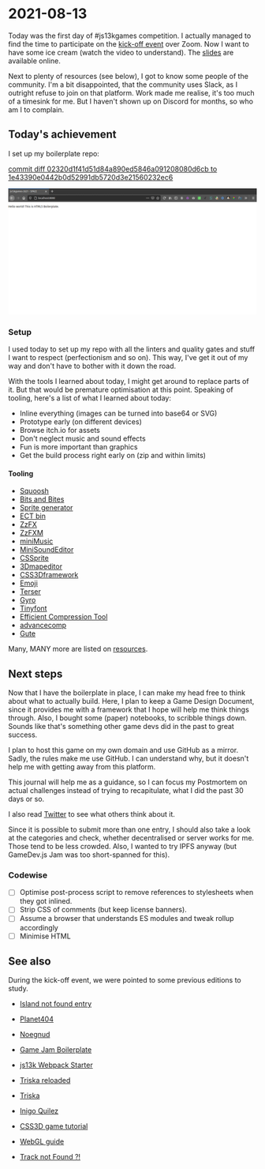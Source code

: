 # 2021-08-13

Today was the first day of #js13kgames competition.
I actually managed to find the time to participate on the
[kick-off event][kickoff] over Zoom. Now I want to have some ice cream
(watch the video to understand). The [slides][slides] are available online.

Next to plenty of resources (see below), I got to know some people of the
community. I'm a bit disappointed, that the community uses Slack, as I
outright refuse to join on that platform. Work made me realise, it's too much
of a timesink for me. But I haven't shown up on Discord for months, so who am I
to complain.

## Today's achievement

I set up my boilerplate repo:

[commit diff 02320d1f41d51d84a890ed5846a091208080d6cb to 1e43390e0442b0d52991db5720d3e21560232ec6][diff]

![screenshot from 2021-08-13][screenshot]

### Setup

I used today to set up my repo with all the linters and quality gates and stuff
I want to respect (perfectionism and so on). This way, I've get it out of my
way and don't have to bother with it down the road.

With the tools I learned about today, I might get around to replace parts of
it. But that would be premature optimisation at this point.
Speaking of tooling, here's a list of what I learned about today:

- Inline everything (images can be turned into base64 or SVG)
- Prototype early (on different devices)
- Browse itch.io for assets
- Don't neglect music and sound effects
- Fun is more important than graphics
- Get the build process right early on (zip and within limits)

#### Tooling

- [Squoosh][squoosh]
- [Bits and Bites][bitsnbites]
- [Sprite generator][sprites]
- [ECT bin][bin]
- [ZzFX][zzfx]
- [ZzFXM][zzfxm]
- [miniMusic][minimusic]
- [MiniSoundEditor][minisoundeditor]
- [CSSprite][cssprite]
- [3Dmapeditor][3dmapeditor]
- [CSS3Dframework][css3dframework]
- [Emoji][emoji]
- [Terser][terser]
- [Gyro][gyro]
- [Tinyfont][tinyfont]
- [Efficient Compression Tool][ect]
- [advancecomp][adv]
- [Gute][gute]

Many, MANY more are listed on [resources][resources].

## Next steps

Now that I have the boilerplate in place, I can make my head free to think
about what to actually build. Here, I plan to keep a Game Design Document,
since it provides me with a framework that I hope will help me think things
through. Also, I bought some (paper) notebooks, to scribble things down.
Sounds like that's something other game devs did in the past to great success.

I plan to host this game on my own domain and use GitHub as a mirror.
Sadly, the rules make me use GitHub. I can understand why, but it doesn't help
me with getting away from this platform.

This journal will help me as a guidance, so I can focus my Postmortem on
actual challenges instead of trying to recapitulate, what I did the past 30
days or so.

I also read [Twitter][twitter] to see what others think about it.

Since it is possible to submit more than one entry, I should also take a look
at the categories and check, whether decentralised or server works for me.
Those tend to be less crowded. Also, I wanted to try IPFS anyway
(but GameDev.js Jam was too short-spanned for this).

### Codewise

- [ ] Optimise post-process script to remove references to stylesheets when
  they got inlined.
- [ ] Strip CSS of comments (but keep license banners).
- [ ] Assume a browser that understands ES modules and tweak rollup accordingly
- [ ] Minimise HTML

## See also

During the kick-off event, we were pointed to some previous editions to study.

- [Island not found entry][biscuit]
- [Planet404][planet]
- [Noegnud][noegnud]
- [Game Jam Boilerplate][boilerplate]
- [js13k Webpack Starter][starter]
- [Triska reloaded][reloaded]
- [Triska][triska]

- [Inigo Quilez][quilez]
- [CSS3D game tutorial][css3dgames]
- [WebGL guide][webgl]
- [Track not Found ?!][track]

[3dmapeditor]: https://xem.github.io/3Dmapeditor/
[adv]: https://github.com/amadvance/advancecomp
[bin]: https://www.npmjs.com/package/ect-bin
[biscuit]: https://github.com/SalvatorePreviti/js13k-2020/tree/biscuit/dev
[bitsnbites]: https://sb.bitsnbites.eu/
[boilerplate]: https://github.com/herebefrogs/gamejam-boilerplate
[css3dframework]: https://xem.github.io/CSS3Dframework/
[css3dgames]: https://xem.github.io/articles/css3dgames.html
[cssprite]: https://xem.github.io/CSSprite/
[diff]: https://jaenis.ch/hobbies/coding/repos/ryuno-ki/js13kgames-2021/compare/02320d1f41d51d84a890ed5846a091208080d6cb...1e43390e0442b0d52991db5720d3e21560232ec6
[ect]: https://github.com/fhanau/Efficient-Compression-Tool
[emoji]: https://xem.github.io/unicode13/emoji.html
[gute]: https://github.com/kevglass/gute
[gyro]: https://github.com/xem/gyro/
[kickoff]: https://www.meetup.com/de-DE/js13kGames/events/279507301/
[minimusic]: https://xem.github.io/miniMusic/
[minisoundeditor]: https://xem.github.io/MiniSoundEditor/
[noegnud]: https://github.com/sdepold/noegnud/blob/master/postbuild.js
[planet]: https://github.com/grassydragon/Planet404/blob/master/src/engine/font.js
[quilez]: https://iquilezles.org/www/index.htm
[reloaded]: https://github.com/js13kGames/Triska
[resources]: https://js13kgames.github.io/resources/
[screenshot]: ./2021-08-13.png
[slides]: https://slides.end3r.com/ebay-js13k21/#/
[squoosh]: https://squoosh.app/
[sprites]: https://www.toptal.com/developers/css/sprite-generator/
[starter]: https://github.com/sz-piotr/js13k-webpack-starter
[terser]: https://xem.github.io/terser-online/
[tinyfont]: https://github.com/darkwebdev/tinyfont.js
[track]: https://xem.github.io/articles/js13k20.html
[triska]: https://triska.js13kgames.com/
[twitter]: https://twitter.com/hashtag/js13kgames?f=live
[webgl]: https://xem.github.io/articles/webgl-guide.html
[zzfx]: https://killedbyapixel.github.io/ZzFX/
[zzfxm]: https://keithclark.github.io/ZzFXM/
